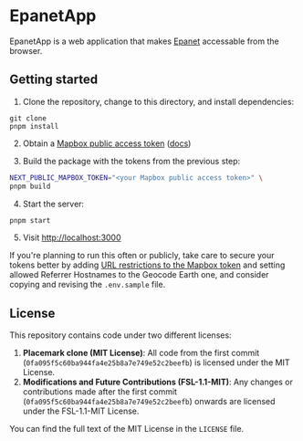 # EpanetApp


EpanetApp is a web application that makes [Epanet](https://www.epa.gov/water-research/epanet) accessable from the browser.

## Getting started

1. Clone the repository, change to this directory, and install dependencies:

```
git clone
pnpm install
```

2. Obtain a [Mapbox public access token](https://account.mapbox.com/)
   ([docs](https://docs.mapbox.com/help/getting-started/access-tokens/))

3. Build the package with the tokens from the previous step:

```sh
NEXT_PUBLIC_MAPBOX_TOKEN="<your Mapbox public access token>" \
pnpm build

```

4. Start the server:

```sh
pnpm start
```

5. Visit [http://localhost:3000](http://localhost:3000)

If you're planning to run this often or publicly, take care to secure your
tokens better by adding [URL restrictions to the Mapbox token](https://docs.mapbox.com/help/getting-started/access-tokens/#url-restrictions) and setting allowed Referrer Hostnames to the Geocode Earth one,
and consider copying and revising the `.env.sample` file.


## License

This repository contains code under two different licenses:

1. **Placemark clone (MIT License)**: All code from the first commit (`0fa095f5c60ba944fa4e25b8a7e749e52c2beefb`) is licensed under the MIT License.
2. **Modifications and Future Contributions (FSL-1.1-MIT)**: Any changes or contributions made after the first commit (`0fa095f5c60ba944fa4e25b8a7e749e52c2beefb`) onwards are licensed under the FSL-1.1-MIT License.

You can find the full text of the MIT License in the `LICENSE` file.
